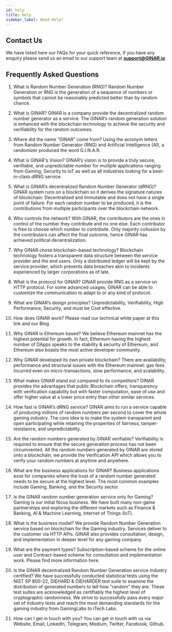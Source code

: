 ```yaml
---
id: help
title: Help
sidebar_label: Need Help?
---
```



## Contact Us

We have listed here our FAQs for your quick reference, if you have any enquiry please send us an email to our support team at **support@GINAR.io**


## Frequently Asked Questions

1. What is Random Number Generation (RNG)? 
Random Number Generation or RNG is the generation of a sequence of numbers or symbols that cannot be reasonably predicted better than by random chance. 

2. What is GINAR?
GINAR is a company provide the decentralized random number generator as a service. The GINAR’s random generation solution is enhanced with the blockchain technology to achieve the security and verifiability for the random outcomes. 

3. Where did the name “GINAR” come from?
Using the acronym letters from Random Number Generator (RNG) and Artificial Intelligence (AI), a randomizer produced the word G.I.N.A.R.

4. What is GINAR's Vision?
GINAR’s vision is to provide a truly secure, verifiable, and unpredictable number for multiple applications ranging from Gaming, Security to IoT as well as all industries looking for a best-in-class dRNG service.

5. What is GINAR’s decentralized Random Number Generator (dRNG)?
GINAR system runs on a blockchain so it derives the signature natures of blockchain: Decentralized and Immutable and does not have a single point of failure. For each random number to be produced, it is the contributions from multiple participants over the blockchain network.

6. Who controls the network? 
With GINAR, the contributors are the ones in control of the number they contribute and no one else. Each contributor is free to choose which number to contribute. Only majority collusion by the contributors can affect the final outcome, hence GINAR has achieved political decentralization.

7. Why GINAR chose blockchain-based technology?
Blockchain technology fosters a transparent data structure between the service provider and the end users. Only a distributed ledger will be kept by the service provider, which prevents data breaches akin to incidents experienced by larger corporations as of late.

8. What is the protocol for GINAR?
GINAR provide RNG as a service on HTTP protocol. For some advanced usages, GINAR can be able to customize the communication to adapt to or any kind of protocol.


9. What are GINAR’s design principles?
Unpredictability, Verifiability, High Performance, Security, and must be Cost effective.

10. How does GINAR work?
Please read our technical white paper at this link and our Blog

11. Why GINAR is Ethereum based?
We believe Ethereum mainnet has the highest potential for growth. In fact, Ethereum having the highest number of DApps speaks to the stability & security of Ethereum, and Ethereum also boasts the most active developer community.

12. Why GINAR developed its own private blockchain?
There are availability, performance and structural issues with the Ethereum mainnet: gas fees incurred even on micro-transactions, slow performance, and scalability.

13. What makes GINAR stand out compared to its competitors?
GINAR provides the advantages that public Blockchain offers,  transparency with verification capability but with faster computation, ease of use and offer higher value at a lower price entry than other similar services. 

14. How fast is GINAR’s dRNG service?
GINAR aims to run a service capable of producing millions of random
numbers per second to cover the whole gaming industry. The core idea is to make the system transparent and open participating while retaining the properties of fairness, tamper-resistance, and unpredictability.

15. Are the random numbers generated by GINAR verifiable?
Verifiability is required to ensure that the secure generation process has not been circumvented. All the random numbers generated by GINAR are stored onto a blockchain, we provide the Verification API which allows you to verify your random numbers at anytime and anywhere.

16. What are the business applications for GINAR?
Business applications exist for companies where the trust of a random number generated needs to be secure at the highest level. The most common examples include Gaming, Banking, and the Security sector. 

17. Is the GINAR random number generation service only for Gaming?
Gaming is our initial focus business. We have built many non-game partnerships and exploring the different markets such as Finance & Banking, AI & Machine Learning, Internet of Things (IoT).

18. What is the business model?
We provide Random Number Generation service based on blockchain for the Gaming industry. Services deliver to the customer via HTTP APIs.
GINAR also provides consultation, design, and implementation in deeper level for any gaming company. 

19. What are the payment types?
Subscription-based scheme for the online user and Contract-based scheme for consultation and implementation work. Please find more information here.

20. Is the GINAR decentralized Random Number Generation service industry certified?
We have successfully conducted statistical tests using the NIST SP 800-22, DIEHARD & DIEHARDER test suite to examine the distribution of generated numbers to tell how "random" they are. These test suites are acknowledged as certifiably the highest level of cryptographic randomness. We strive to successfully pass every major set of industry tests and reach the most demanding standards for the gaming industry from GamingLabs to  iTech Labs.

21. How can I get in touch with you?
You can get in touch with us via Website, Email, LinkedIn, Telegram, Medium, Twitter, Facebook, Github.



